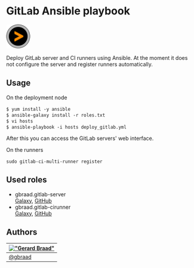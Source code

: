 GitLab Ansible playbook
=======================

!["Prompt"](https://raw.githubusercontent.com/gbraad/assets/gh-pages/icons/prompt-icon-64.png)


Deploy GitLab server and CI runners using Ansible. At the moment it does not
configure the server and register runners automatically.


Usage
-----

On the deployment node
```
$ yum install -y ansible
$ ansible-galaxy install -r roles.txt
$ vi hosts
$ ansible-playbook -i hosts deploy_gitlab.yml
```

After this you can access the GitLab servers' web interface.


On the runners
```
sudo gitlab-ci-multi-runner register
```


Used roles
----------

  * gbraad.gitlab-server  
    [Galaxy](https://galaxy.ansible.com/gbraad/gitlab-server/), [GitHub](https://github.com/gbraad/ansible-role-gitlab-server)
  * gbraad.gitlab-cirunner  
    [Galaxy](https://galaxy.ansible.com/gbraad/gitlab-cirunner/), [GitHub](https://github.com/gbraad/ansible-role-gitlab-cirunner)


Authors
-------

| [!["Gerard Braad"](http://gravatar.com/avatar/e466994eea3c2a1672564e45aca844d0.png?s=60)](http://gbraad.nl "Gerard Braad <me@gbraad.nl>") |
|---|
| [@gbraad](https://twitter.com/gbraad)  |
